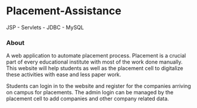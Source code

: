 # Placement-Assistance

JSP - Servlets - JDBC - MySQL

### About
A web application to automate placement process. Placement is a crucial part of every educational institute with most of the work done manually. This website will help students as well as the placement cell to digitalize these activities with ease and less paper work.

Students can login in to the website and register for the companies arriving on campus for placements. The admin login can be managed by the placement cell to add companies and other company related data.
